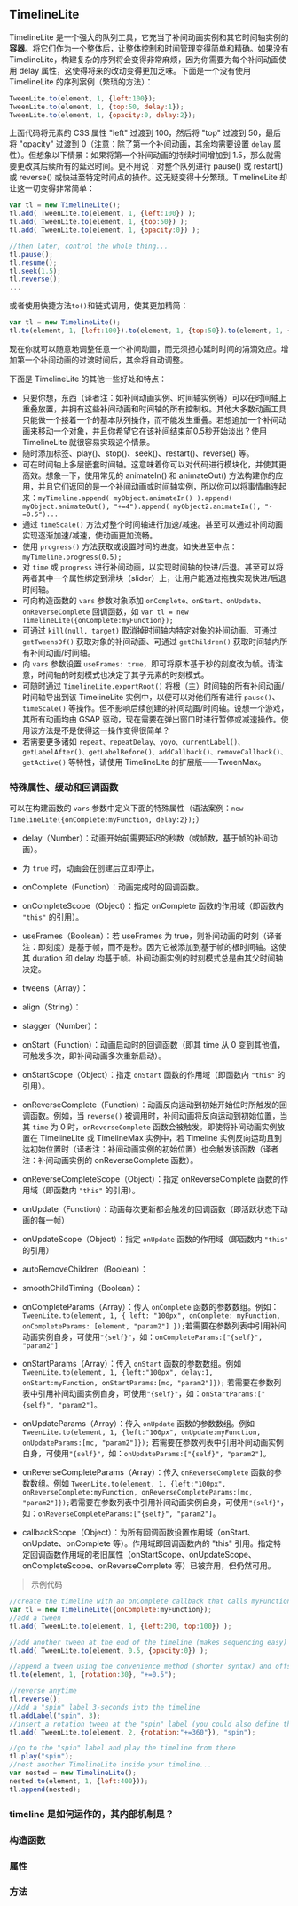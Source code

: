 ## TimelineLite

TimelineLite 是一个强大的队列工具，它充当了补间动画实例和其它时间轴实例的**容器**。将它们作为一个整体后，让整体控制和时间管理变得简单和精确。如果没有 TimelineLite，构建复杂的序列将会变得非常麻烦，因为你需要为每个补间动画使用 delay 属性，这使得将来的改动变得更加乏味。下面是一个没有使用 TimelineLite 的序列案例（繁琐的方法）：

```js
TweenLite.to(element, 1, {left:100});
TweenLite.to(element, 1, {top:50, delay:1});
TweenLite.to(element, 1, {opacity:0, delay:2});
```

上面代码将元素的 CSS 属性 "left" 过渡到 100，然后将 "top" 过渡到 50，最后将 "opacity" 过渡到 0（注意：除了第一个补间动画，其余均需要设置 `delay` 属性）。但想象以下情景：如果将第一个补间动画的持续时间增加到 1.5，那么就需要更改其后续所有的延迟时间。更不用说：对整个队列进行 pause\(\) 或 restart\(\) 或 reverse\(\) 或快进至特定时间点的操作。这无疑变得十分繁琐。TimelineLite 却让这一切变得非常简单：

```js
var tl = new TimelineLite();
tl.add( TweenLite.to(element, 1, {left:100}) );
tl.add( TweenLite.to(element, 1, {top:50}) );
tl.add( TweenLite.to(element, 1, {opacity:0}) );

//then later, control the whole thing...
tl.pause();
tl.resume();
tl.seek(1.5);
tl.reverse();
...
```

或者使用快捷方法`to()`和链式调用，使其更加精简：

```js
var tl = new TimelineLite();
tl.to(element, 1, {left:100}).to(element, 1, {top:50}).to(element, 1, {opacity:0});
```

现在你就可以随意地调整任意一个补间动画，而无须担心延时时间的涓滴效应。增加第一个补间动画的过渡时间后，其余将自动调整。

下面是 TimelineLite 的其他一些好处和特点：

* 只要你想，东西（译者注：如补间动画实例、时间轴实例等）可以在时间轴上重叠放置，并拥有这些补间动画和时间轴的所有控制权。其他大多数动画工具只能做一个接着一个的基本队列操作，而不能发生重叠。若想追加一个补间动画来移动一个对象，并且你希望它在该补间结束前0.5秒开始淡出？使用 TimelineLite 就很容易实现这个情景。
* 随时添加标签、play\(\)、stop\(\)、seek\(\)、restart\(\)、reverse\(\) 等。
* 可在时间轴上多层嵌套时间轴。这意味着你可以对代码进行模块化，并使其更高效。想象一下，使用常见的 animateIn\(\) 和 animateOut\(\) 方法构建你的应用，并且它们返回的是一个补间动画或时间轴实例，所以你可以将事情串连起来：`myTimeline.append( myObject.animateIn() ).append( myObject.animateOut(), "+=4").append( myObject2.animateIn(), "-=0.5")...`
* 通过 `timeScale()` 方法对整个时间轴进行加速/减速。甚至可以通过补间动画实现逐渐加速/减速，使动画更加流畅。
* 使用 `progress()` 方法获取或设置时间的进度。如快进至中点：`myTimeline.progress(0.5);`
* 对 `time` 或 `progress` 进行补间动画，以实现时间轴的快进/后退。甚至可以将两者其中一个属性绑定到滑块（slider）上，让用户能通过拖拽实现快进/后退时间轴。
* 可向构造函数的 `vars` 参数对象添加 `onComplete、onStart、onUpdate、onReverseComplete` 回调函数，如 `var tl = new TimelineLite({onComplete:myFunction});`
* 可通过 `kill(null, target)` 取消掉时间轴内特定对象的补间动画、可通过 `getTweensOf()` 获取对象的补间动画、可通过 `getChildren()` 获取时间轴内所有补间动画/时间轴。
* 向 `vars` 参数设置 `useFrames: true`，即可将原本基于秒的刻度改为帧。请注意，时间轴的时刻模式也决定了其子元素的时刻模式。
* 可随时通过 `TimelineLite.exportRoot()` 将根（主）时间轴的所有补间动画/时间轴导出到该 TimelineLite 实例中，以便可以对他们所有进行 `pause()`、`timeScale()` 等操作。但不影响后续创建的补间动画/时间轴。设想一个游戏，其所有动画均由 GSAP 驱动，现在需要在弹出窗口时进行暂停或减速操作。使用该方法是不是使得这一操作变得很简单？
* 若需要更多诸如 `repeat、repeatDelay、yoyo、currentLabel()、getLabelAfter()、getLabelBefore()、addCallback()、removeCallback()、getActive()` 等特性，请使用 TimelineLite 的扩展版——TweenMax。

### 特殊属性、缓动和回调函数

可以在构建函数的 `vars` 参数中定义下面的特殊属性（语法案例：`new TimelineLite({onComplete:myFunction, delay:2});`）

* delay（Number）：动画开始前需要延迟的秒数（或帧数，基于帧的补间动画）。

* 为 `true`  时，动画会在创建后立即停止。

* onComplete（Function）：动画完成时的回调函数。

* onCompleteScope（Object）：指定 onComplete 函数的作用域（即函数内 `"this"` 的引用）。

* useFrames（Boolean）：若 useFrames 为 true，则补间动画的时刻（译者注：即刻度）是基于帧，而不是秒。因为它被添加到基于帧的根时间轴。这使其 duration 和 delay 均基于帧。补间动画实例的时刻模式总是由其父时间轴决定。

* tweens（Array）：

* align（String）：

* stagger（Number）：

* onStart（Function）：动画启动时的回调函数（即其 time 从 0 变到其他值，可触发多次，即补间动画多次重新启动）。

* onStartScope（Object）：指定 `onStart` 函数的作用域（即函数内 `"this"` 的引用）。

* onReverseComplete（Function）：动画反向运动到初始开始位时所触发的回调函数。例如，当 `reverse()` 被调用时，补间动画将反向运动到初始位置，当其 `time` 为 0 时，`onReverseComplete` 函数会被触发。即使将补间动画实例放置在 TimelineLite 或 TimelineMax 实例中，若 Timeline 实例反向运动且到达初始位置时（译者注：补间动画实例的初始位置）也会触发该函数（译者注：补间动画实例的 onReverseComplete 函数）。

* onReverseCompleteScope（Object）：指定 onReverseComplete 函数的作用域（即函数内 `"this"` 的引用）。

* onUpdate（Function）：动画每次更新都会触发的回调函数（即活跃状态下动画的每一帧）

* onUpdateScope（Object）：指定 `onUpdate` 函数的作用域（即函数内 `"this"` 的引用）

* autoRemoveChildren（Boolean）：

* smoothChildTiming（Boolean）：

* onCompleteParams（Array）：传入 `onComplete` 函数的参数数组。例如：`TweenLite.to(element, 1, { left: "100px", onComplete: myFunction, onCompleteParams: [element, "param2"] });`若需要在参数列表中引用补间动画实例自身，可使用`"{self}"`，如：`onCompleteParams:["{self}", "param2"]`

* onStartParams（Array）：传入 `onStart` 函数的参数数组。例如 `TweenLite.to(element, 1, {left:"100px", delay:1, onStart:myFunction, onStartParams:[mc, "param2"]});` 若需要在参数列表中引用补间动画实例自身，可使用`"{self}"`，如：`onStartParams:["{self}", "param2"]`。

* onUpdateParams（Array）：传入 `onUpdate` 函数的参数数组。例如 `TweenLite.to(element, 1, {left:"100px", onUpdate:myFunction, onUpdateParams:[mc, "param2"]});` 若需要在参数列表中引用补间动画实例自身，可使用`"{self}"`，如：`onUpdateParams:["{self}", "param2"]`。

* onReverseCompleteParams（Array）：传入 `onReverseComplete` 函数的参数数组。例如 `TweenLite.to(element, 1, {left:"100px", onReverseComplete:myFunction, onReverseCompleteParams:[mc, "param2"]});`若需要在参数列表中引用补间动画实例自身，可使用`"{self}"`，如：`onReverseCompleteParams:["{self}", "param2"]`。

* callbackScope（Object）：为所有回调函数设置作用域（onStart、onUpdate、onComplete 等）。作用域即回调函数内的 "this" 引用。指定特定回调函数作用域的老旧属性（onStartScope、onUpdateScope、onCompleteScope、onReverseComplete 等）已被弃用，但仍然可用。

> 示例代码

```js
//create the timeline with an onComplete callback that calls myFunction() when the timeline completes
var tl = new TimelineLite({onComplete:myFunction});
//add a tween
tl.add( TweenLite.to(element, 1, {left:200, top:100}) );

//add another tween at the end of the timeline (makes sequencing easy)
tl.add( TweenLite.to(element, 0.5, {opacity:0}) );

//append a tween using the convenience method (shorter syntax) and offset it by 0.5 seconds
tl.to(element, 1, {rotation:30}, "+=0.5");

//reverse anytime
tl.reverse();
//Add a "spin" label 3-seconds into the timeline
tl.addLabel("spin", 3);
//insert a rotation tween at the "spin" label (you could also define the insertion point as the time instead of a label)
tl.add( TweenLite.to(element, 2, {rotation:"+=360"}), "spin");

//go to the "spin" label and play the timeline from there
tl.play("spin");
//nest another TimelineLite inside your timeline...
var nested = new TimelineLite();
nested.to(element, 1, {left:400}));
tl.append(nested);
```

### timeline 是如何运作的，其内部机制是？

### 构造函数

### 属性

### 方法



